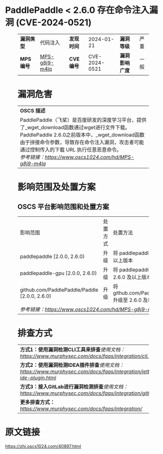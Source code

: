 # PaddlePaddle < 2.6.0 存在命令注入漏洞 (CVE-2024-0521)
<figure class="wp-block-table">
    <table>
        <tbody>
        <tr>
            <td><strong>漏洞类型</strong></td>
            <td>代码注入</td>
            <td><strong>发现时间</strong></td>
            <td>2024-01-21</td>
            <td><strong>漏洞等级</strong></td>
            <td>严重</td>
        </tr>
        <tr>
            <td><strong>MPS编号</strong></td>
            <td><a href="https://www.oscs1024.com/hd/MPS-g8j9-m4lq">MPS-g8j9-m4lq</a></td>
            <td><strong>CVE编号</strong></td>
            <td>CVE-2024-0521</td>
            <td><strong>漏洞影响广度</strong></td>
            <td>一般</td>
        </tr>
        </tbody>
    </table>
</figure>


<figure class="wp-block-table">
    <h1 class="wp-block-heading">漏洞危害</h1>
    <table>
        <tbody>
        <tr>
            <td><strong>OSCS 描述</strong></td>
        </tr>
        <tr>
            <td>PaddlePaddle（飞桨）是百度研发的深度学习平台，提供了_wget_download函数通过wget进行文件下载。
PaddlePaddle 2.6.0之前版本中，_wget_download函数由于拼接命令参数，导致存在命令注入漏洞，攻击者可能通过控制传入的下载 URL 执行任意恶意命令。<br><em>参考链接：<a
                    href="https://www.oscs1024.com/hd/MPS-g8j9-m4lq">https://www.oscs1024.com/hd/MPS-g8j9-m4lq</a></em>
            </td>
        </tr>
        </tbody>
    </table>
</figure>


<figure class="wp-block-table alignleft">
    <h1 class="wp-block-heading">影响范围及处置方案</h1>
    <h2 class="wp-block-heading"><strong>OSCS</strong> <strong>平台影响范围和处置方案</strong></h2>
    <table>
        <tbody>
        <tr>
            <td>影响范围</td>
            <td>处置方式</td>
            <td>处置方法</td>
        </tr>
        <tr><td rowspan="1">paddlepaddle [2.0.0, 2.6.0)</td><td>升级</td><td>将 paddlepaddle 升级至 2.6.0 及以上版本</td></tr><tr><td rowspan="1">paddlepaddle-gpu [2.0.0, 2.6.0)</td><td>升级</td><td>将 paddlepaddle-gpu 升级至 2.6.0 及以上版本</td></tr><tr><td rowspan="1">github.com/PaddlePaddle/Paddle [2.0.0, 2.6.0)</td><td>升级</td><td>将 github.com/PaddlePaddle/Paddle 升级至 2.6.0 及以上版本</td></tr>
        <tr>
            <td colspan="3"><em>参考链接：</em><em><a
                    href="https://www.oscs1024.com/hd/MPS-g8j9-m4lq">https://www.oscs1024.com/hd/MPS-g8j9-m4lq</a></em></td>
        </tr>
        </tbody>
    </table>
</figure>


<figure class="wp-block-table">
    <h1 class="wp-block-heading">排查方式</h1>
    <table>
        <tbody>
        <tr>
            <td><strong>方式1：使用漏洞检测CLI工具来排查</strong><em>使用文档：<a
                    href="https://www.murphysec.com/docs/faqs/integration/cli.html">https://www.murphysec.com/docs/faqs/integration/cli.html</a></em>
            </td>
        </tr>
        <tr>
            <td><strong>方式2：使用漏洞检测IDEA插件排查</strong><em>使用文档：<a
                    href="https://www.murphysec.com/docs/faqs/integration/jetbrains-ide-plugin.html">https://www.murphysec.com/docs/faqs/integration/jetbrains-ide-plugin.html</a></em>
            </td>
        </tr>
        <tr>
            <td><strong>方式3：接入GitLab进行漏洞检测排查</strong><em>使用文档：<a
                    href="https://www.murphysec.com/docs/faqs/integration/gitlab.html">https://www.murphysec.com/docs/faqs/integration/gitlab.html</a></em>
            </td>
        </tr>
        <tr>
            <td><strong>更多排查方式：</strong><em><a
                    href="https://www.murphysec.com/docs/faqs/integration/">https://www.murphysec.com/docs/faqs/integration/</a></em>
            </td>
        </tr>
        </tbody>
    </table>
</figure>
<h1>原文链接</h1>
<p><a href="https://zhi.oscs1024.com/40897.html">https://zhi.oscs1024.com/40897.html</a></p>